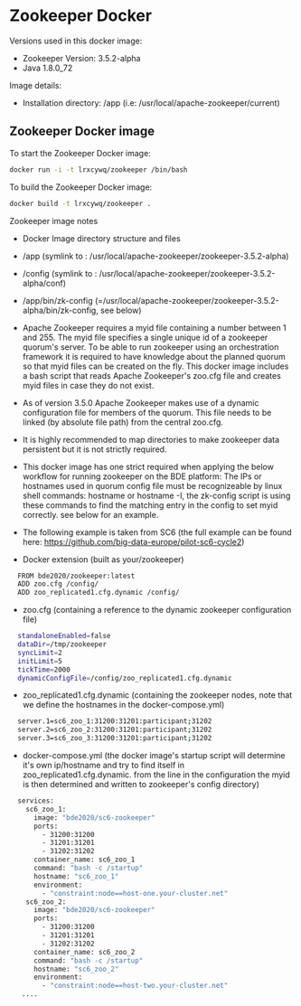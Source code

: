 # Zookeeper Docker

Versions used in this docker image:
* Zookeeper Version: 3.5.2-alpha
* Java 1.8.0_72

Image details:
* Installation directory: /app (i.e: /usr/local/apache-zookeeper/current)

## Zookeeper Docker image

To start the Zookeeper Docker image:
```bash
docker run -i -t lrxcywq/zookeeper /bin/bash
```

To build the Zookeeper Docker image:
```bash
docker build -t lrxcywq/zookeeper .
```

Zookeeper image notes
* Docker Image directory structure and files
* /app (symlink to : /usr/local/apache-zookeeper/zookeeper-3.5.2-alpha)
* /config (symlink to : /usr/local/apache-zookeeper/zookeeper-3.5.2-alpha/conf)
* /app/bin/zk-config (=/usr/local/apache-zookeeper/zookeeper-3.5.2-alpha/bin/zk-config, see below)
* Apache Zookeeper requires a myid file containing a number between 1 and 255. The myid file specifies a single unique id of a zookeeper quorum's server. To be able to run zookeeper using an orchestration framework it is required to have knowledge about the planned quorum so that myid files can be created on the fly. This docker image includes a bash script that reads Apache Zookeeper's zoo.cfg file and creates myid files in case they do not exist. 
* As of version 3.5.0 Apache Zookeeper makes use of a dynamic configuration file for members of the quorum. This file needs to be linked (by absolute file path) from the central zoo.cfg.
* It is highly recommended to map directories to make zookeeper data persistent but it is not strictly required.
* This docker image has one strict required when applying the below workflow for running zookeeper on the BDE platform: The IPs or hostnames used in quorum config file must be recognizeable by linux shell commands: hostname or hostname -I, the zk-config script is using these commands to find the matching entry in the config to set myid correctly. see below for an example.

* The following example is taken from SC6 (the full example can be found here: https://github.com/big-data-europe/pilot-sc6-cycle2)
* Docker extension (built as your/zookeeper)
```bash
  FROM bde2020/zookeeper:latest
  ADD zoo.cfg /config/
  ADD zoo_replicated1.cfg.dynamic /config/  
```
* zoo.cfg (containing a reference to the dynamic zookeeper configuration file)
```bash
  standaloneEnabled=false
  dataDir=/tmp/zookeeper
  syncLimit=2
  initLimit=5
  tickTime=2000
  dynamicConfigFile=/config/zoo_replicated1.cfg.dynamic
```
* zoo_replicated1.cfg.dynamic (containing the zookeeper nodes, note that we define the hostnames in the docker-compose.yml)
```bash
  server.1=sc6_zoo_1:31200:31201:participant;31202
  server.2=sc6_zoo_2:31200:31201:participant;31202
  server.3=sc6_zoo_3:31200:31201:participant;31202  
```
* docker-compose.yml (the docker image's startup script will determine it's own ip/hostname and try to find itself in zoo_replicated1.cfg.dynamic. from the line in the configuration the myid is then determined and written to zookeeper's config directory)
```bash
  services:
    sc6_zoo_1:
      image: "bde2020/sc6-zookeeper"
      ports: 
        - 31200:31200
        - 31201:31201
        - 31202:31202
      container_name: sc6_zoo_1
      command: "bash -c /startup"
      hostname: "sc6_zoo_1"
      environment:
        - "constraint:node==host-one.your-cluster.net"
    sc6_zoo_2:
      image: "bde2020/sc6-zookeeper"
      ports:
        - 31200:31200
        - 31201:31201
        - 31202:31202
      container_name: sc6_zoo_2
      command: "bash -c /startup"
      hostname: "sc6_zoo_2"
      environment:
        - "constraint:node==host-two.your-cluster.net"
   ....
```